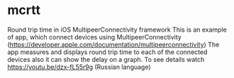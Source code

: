 # mcrtt
Round trip time in iOS MultipeerConnectivity framework
This is an example of app, which connect devices using MultipeerConnectivity (https://developer.apple.com/documentation/multipeerconnectivity)
The app measures and displays round trip time to each of the connected devices also it can show the delay on a graph.
To see details watch https://youtu.be/dzx-fL55r9g (Russian language)
